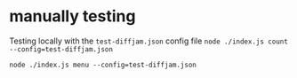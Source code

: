 # manually testing

Testing locally with the `test-diffjam.json` config file
`node ./index.js count --config=test-diffjam.json`


`node ./index.js menu --config=test-diffjam.json`
